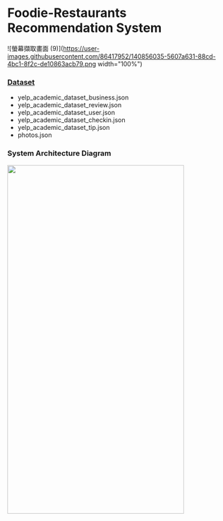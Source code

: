 # Foodie-Restaurants Recommendation System

![螢幕擷取畫面 (9)](https://user-images.githubusercontent.com/86417952/140856035-5607a631-88cd-4bc1-8f2c-de10863acb79.png width="100%")

[<h3>Dataset</h3>](https://www.yelp.com/dataset/)
*  yelp_academic_dataset_business.json
*  yelp_academic_dataset_review.json
*  yelp_academic_dataset_user.json
*  yelp_academic_dataset_checkin.json
*  yelp_academic_dataset_tip.json
*  photos.json

<h3>System Architecture Diagram</h3>

<img src="https://user-images.githubusercontent.com/86417952/140859349-e1baaf7d-caa4-4312-bd4f-dc8633d402ea.png" width="400" height="790">
<!-- ![image](https://user-images.githubusercontent.com/86417952/140859349-e1baaf7d-caa4-4312-bd4f-dc8633d402ea.png  width="400" height="790") -->


